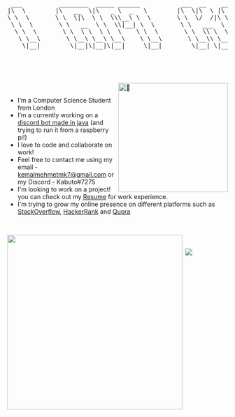 

<pre>
 ___          ________  _____ ______           ___  __    ________  ________  ___  ___  _________  ________          ___       
|\  \        |\   __  \|\   _ \  _   \        |\  \|\  \ |\   __  \|\   __  \|\  \|\  \|\___   ___\\   __  \        |\  \      
\ \  \       \ \  \|\  \ \  \\\__\ \  \       \ \  \/  /|\ \  \|\  \ \  \|\ /\ \  \\\  \|___ \  \_\ \  \|\  \       \ \  \     
 \ \  \       \ \   __  \ \  \\|__| \  \       \ \   ___  \ \   __  \ \   __  \ \  \\\  \   \ \  \ \ \  \\\  \       \ \  \    
  \ \  \       \ \  \ \  \ \  \    \ \  \       \ \  \\ \  \ \  \ \  \ \  \|\  \ \  \\\  \   \ \  \ \ \  \\\  \       \ \__\   
   \ \__\       \ \__\ \__\ \__\    \ \__\       \ \__\\ \__\ \__\ \__\ \_______\ \_______\   \ \__\ \ \_______\       \|__|   
    \|__|        \|__|\|__|\|__|     \|__|        \|__| \|__|\|__|\|__|\|_______|\|_______|    \|__|  \|_______|           ___ 
                                                                                                                          |\__\
                                                                                                                          \|__|
                                                                                                                               

</pre>
<p>&nbsp;<img align="right" width="250" alt="🦑" src="https://count.getloli.com/get/@:kabuto-mk7?theme=gelbooru"></p>

- I’m a Computer Science Student from London
- I’m a currently working on a <a href="https://github.com/kabuto-mk7/shishi-bot">discord bot made in java</a> (and trying to run it from a raspberry pi!)
- I love to code and collaborate on work!
- Feel free to contact me using my email - kemalmehmetmk7@gmail.com or my Discord - Kabuto#7275
- I'm looking to work on a project! you can check out my <a href="https://drive.google.com/file/d/1U3zUH84RrbiJQ1Ac7opHKC2ko7geSpte/view?usp=sharing">Resume</a> for work experience.
- I'm trying to grow my online presence on different platforms such as <a href="https://stackoverflow.com/users/14565309/kabuto">StackOverflow</a>, <a href="https://www.hackerrank.com/kemalmehmetmk7">HackerRank</a> and <a href="https://www.quora.com/profile/Kemal-93">Quora</a>

<br>
<p>&nbsp;<img align="left"  width="400" src="https://github-readme-stats.vercel.app/api?username=kabuto-mk7&theme=dark&show_icons=true"/></p>
<p>&nbsp;<img align="bottom right" src="https://user-images.githubusercontent.com/22963968/114021347-e3c48b80-9870-11eb-8bc8-998bf39b4d0d.png"/></p>
